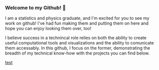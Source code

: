 ### Welcome to my Github! 👋

I am a statistics and physics graduate, and I'm excited for you to see my work on github! I've had fun making them and putting them on here and hope you can enjoy looking them over, too!

I believe success in a technincal role relies on both the ability to create useful computational tools and visualizations and the ability to comunicate them accessably. In this github, I focus on the former, demonstrating the breadth of my technical know-how with the projects you can find below. 

[test](https://devcracker.medium.com/how-to-add-a-link-or-hyperlink-in-readme-md-file-68752bb6499e)


<!--
**dominicholcomb/dominicholcomb** is a ✨ _special_ ✨ repository because its `README.md` (this file) appears on your GitHub profile.

Here are some ideas to get you started:

- 🔭 I’m currently working on ...
- 🌱 I’m currently learning ...
- 👯 I’m looking to collaborate on ...
- 🤔 I’m looking for help with ...
- 💬 Ask me about ...
- 📫 How to reach me: ...
- 😄 Pronouns: ...
- ⚡ Fun fact: ...
-->
